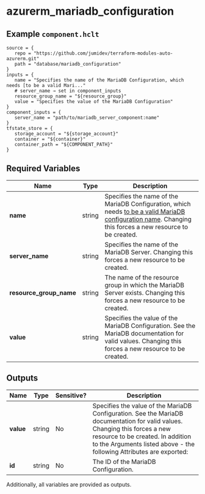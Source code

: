 # azurerm_mariadb_configuration



## Example `component.hclt`

```hcl
source = {
   repo = "https://github.com/jumidev/terraform-modules-auto-azurerm.git"   
   path = "database/mariadb_configuration"   
}
inputs = {
   name = "Specifies the name of the MariaDB Configuration, which needs [to be a valid Mari..."   
   # server_name → set in component_inputs
   resource_group_name = "${resource_group}"   
   value = "Specifies the value of the MariaDB Configuration"   
}
component_inputs = {
   server_name = "path/to/mariadb_server_component:name"   
}
tfstate_store = {
   storage_account = "${storage_account}"   
   container = "${container}"   
   container_path = "${COMPONENT_PATH}"   
}
```

## Required Variables

| Name | Type |  Description |
| ---- | --------- |  ----------- |
| **name** | string |  Specifies the name of the MariaDB Configuration, which needs [to be a valid MariaDB configuration name](https://mariadb.com/kb/en/library/server-system-variables/). Changing this forces a new resource to be created. | 
| **server_name** | string |  Specifies the name of the MariaDB Server. Changing this forces a new resource to be created. | 
| **resource_group_name** | string |  The name of the resource group in which the MariaDB Server exists. Changing this forces a new resource to be created. | 
| **value** | string |  Specifies the value of the MariaDB Configuration. See the MariaDB documentation for valid values. Changing this forces a new resource to be created. | 



## Outputs

| Name | Type | Sensitive? | Description |
| ---- | ---- | --------- | --------- |
| **value** | string | No  | Specifies the value of the MariaDB Configuration. See the MariaDB documentation for valid values. Changing this forces a new resource to be created. In addition to the Arguments listed above - the following Attributes are exported: | 
| **id** | string | No  | The ID of the MariaDB Configuration. | 

Additionally, all variables are provided as outputs.

